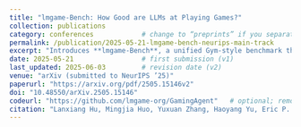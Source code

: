 ```yaml
---
title: "lmgame‑Bench: How Good are LLMs at Playing Games?"
collection: publications
category: conferences            # change to “preprints” if you separate arXiv papers
permalink: /publication/2025-05-21-lmgame-bench-neurips-main-track
excerpt: "Introduces **lmgame‑Bench**, a unified Gym‑style benchmark that tests LLM agents across platformer, puzzle, and narrative games—addressing vision brittleness, prompt variance, and data contamination."
date: 2025-05-21                 # first submission (v1)
last_updated: 2025-06-03         # revision date (v2)
venue: "arXiv (submitted to NeurIPS ’25)"
paperurl: "https://arxiv.org/pdf/2505.15146v2"
doi: "10.48550/arXiv.2505.15146"
codeurl: "https://github.com/lmgame-org/GamingAgent"   # optional; remove if not needed
citation: "Lanxiang Hu, Mingjia Huo, Yuxuan Zhang, Haoyang Yu, Eric P. Xing, Ion Stoica, Tajana Rosing, Haojian Jin, Hao Zhang (2025). *lmgame‑Bench: How Good are LLMs at Playing Games?* arXiv preprint arXiv:2505.15146."
---
```

